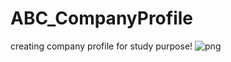 # ABC_CompanyProfile
creating company profile for study purpose!
![png](https://github.com/adidas008/ABC_CompanyProfile/assets/139938419/a9283be9-da33-4dc6-b86c-5b1d902cb1e0)
